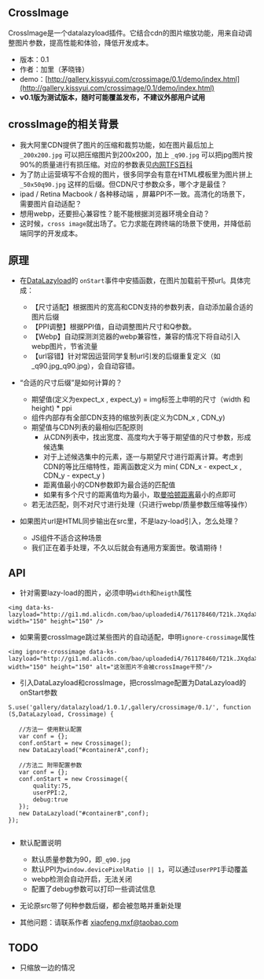 ## CrossImage

CrossImage是一个datalazyload插件。它结合cdn的图片缩放功能，用来自动调整图片参数，提高性能和体验，降低开发成本。

* 版本：0.1
* 作者：加里（茅晓锋）
* demo：[http://gallery.kissyui.com/crossimage/0.1/demo/index.html](http://gallery.kissyui.com/crossimage/0.1/demo/index.html)
* **v0.1版为测试版本，随时可能覆盖发布，不建议外部用户试用**


## crossImage的相关背景

   * 我大阿里CDN提供了图片的压缩和裁剪功能，如在图片最后加上 ```_200x200.jpg``` 可以把压缩图片到200x200，加上 ```_q90.jpg``` 可以把jpg图片按90%的质量进行有损压缩。对应的参数表见[内网TFS百科](http://baike.corp.taobao.com/index.php/CS_RD/tfs/http_server#.E5.B0.BA.E5.AF.B8.E7.94.B3.E8.AF.B7.E6.B5.81.E7.A8.8B)
   * 为了防止运营填写不合规的图片，很多同学会有意在HTML模板里为图片拼上 ```_50x50q90.jpg``` 这样的后缀。但CDN尺寸参数众多，哪个才是最佳？
   * ipad / Retina Macbook / 各种移动端 ，屏幕PPI不一致。高清化的场景下，需要图片自动适配？
   * 想用webp，还要担心兼容性？能不能根据浏览器环境全自动？
   * 这时候，```cross image```就出场了。它力求能在跨终端的场景下使用，并降低前端同学的开发成本。
   
## 原理

   * 在[DataLazyload](gallery.kissyui.com/datalazyload/1.0.1/guide/index.html)的 ```onStart```事件中安插函数，在图片加载前干预url。具体完成：
     * 【尺寸适配】根据图片的宽高和CDN支持的参数列表，自动添加最合适的图片后缀
     * 【PPI调整】根据PPI值，自动调整图片尺寸和Q参数。
     * 【Webp】自动探测浏览器的webp兼容性，兼容的情况下将自动引入webp图片，节省流量
     * 【url容错】针对常因运营同学复制url引发的后缀重复定义（如 _q90.jpg_q90.jpg），会自动容错。

   * “合适的尺寸后缀”是如何计算的？
     * 期望值(定义为expect_x , expect_y) = img标签上申明的尺寸（width 和 height) * ppi
     * 组件内部存有全部CDN支持的缩放列表(定义为CDN_x , CDN_y)
     * 期望值与CDN列表的最相似匹配原则
       * 从CDN列表中，找出宽度、高度均大于等于期望值的尺寸参数，形成候选集
       * 对于上述候选集中的元素，逐一与期望尺寸进行距离计算。考虑到CDN的等比压缩特性，距离函数定义为 min( CDN_x - expect_x , CDN_y - expect_y )
       * 距离值最小的CDN参数即为最合适的匹配值
       * 如果有多个尺寸的距离值均为最小，取[曼哈顿距离](http://zh.wikipedia.org/zh/%E6%9B%BC%E5%93%88%E9%A0%93%E8%B7%9D%E9%9B%A2)最小的点即可
     * 若无法匹配，则不对尺寸进行处理（只进行webp/质量参数压缩等操作）

   * 如果图片url是HTML同步输出在src里，不是lazy-load引入，怎么处理？
     * JS组件不适合这种场景
     * 我们正在着手处理，不久以后就会有通用方案面世。敬请期待！

## API
   * 针对需要lazy-load的图片，必须申明```width```和```heigth```属性
   
   ```
   <img data-ks-lazyload="http://gi1.md.alicdn.com/bao/uploadedi4/761178460/T21k.JXqdaXXXXXXXX_!!761178460.jpg" width="150" height="150" />      
   ```
   * 如果需要crossImage跳过某些图片的自动适配，申明```ignore-crossimage```属性
   
   ```
   <img ignore-crossimage data-ks-lazyload="http://gi1.md.alicdn.com/bao/uploadedi4/761178460/T21k.JXqdaXXXXXXXX_!!761178460.jpg" width="150" height="150" alt="这张图片不会被crossImage干预"/>      
   ```

   * 引入DataLazyload和crossImage，把crossImage配置为DataLazyload的onStart参数
   
    
   ```
   S.use('gallery/datalazyload/1.0.1/,gallery/crossimage/0.1/', function (S,DataLazyload, Crossimage) {

      //方法一 使用默认配置
      var conf = {};
      conf.onStart = new Crossimage();
      new DataLazyload("#containerA",conf);

      //方法二 附带配置参数
      var conf = {};
      conf.onStart = new Crossimage({
          quality:75,
          userPPI:2,
          debug:true
      });
      new DataLazyload("#containerB",conf);
   });
    
   ```

   * 默认配置说明
     * 默认质量参数为90，即```_q90.jpg```
     * 默认PPI为```window.devicePixelRatio || 1```，可以通过```userPPI```手动覆盖
     * webp检测会自动开启，无法关闭
     * 配置了debug参数可以打印一些调试信息

   * 无论原src带了何种参数后缀，都会被忽略并重新处理

   * 其他问题：请联系作者 xiaofeng.mxf@taobao.com

## TODO
   * 只缩放一边的情况
